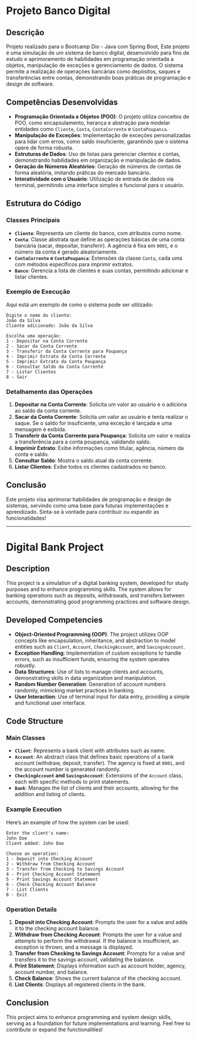 
# Projeto Banco Digital

## Descrição
Projeto realizado para o Bootcamp Dio - Java com Spring Boot, Este projeto é uma simulação de um sistema de banco digital, desenvolvido para fins de estudo e aprimoramento de habilidades em programação orientada a objetos, manipulação de exceções e gerenciamento de dados. O sistema permite a realização de operações bancárias como depósitos, saques e transferências entre contas, demonstrando boas práticas de programação e design de software.

## Competências Desenvolvidas

- **Programação Orientada a Objetos (POO)**: O projeto utiliza conceitos de POO, como encapsulamento, herança e abstração para modelar entidades como `Cliente`, `Conta`, `ContaCorrente` e `ContaPoupanca`.
- **Manipulação de Exceções**: Implementação de exceções personalizadas para lidar com erros, como saldo insuficiente, garantindo que o sistema opere de forma robusta.
- **Estruturas de Dados**: Uso de listas para gerenciar clientes e contas, demonstrando habilidades em organização e manipulação de dados.
- **Geração de Números Aleatórios**: Geração de números de contas de forma aleatória, imitando práticas do mercado bancário.
- **Interatividade com o Usuário**: Utilização de entrada de dados via terminal, permitindo uma interface simples e funcional para o usuário.

## Estrutura do Código

### Classes Principais

- **`Cliente`**: Representa um cliente do banco, com atributos como nome.
- **`Conta`**: Classe abstrata que define as operações básicas de uma conta bancária (sacar, depositar, transferir). A agência é fixa em `0001`, e o número da conta é gerado aleatoriamente.
- **`ContaCorrente` e `ContaPoupanca`**: Extensões da classe `Conta`, cada uma com métodos específicos para imprimir extratos.
- **`Banco`**: Gerencia a lista de clientes e suas contas, permitindo adicionar e listar clientes.

### Exemplo de Execução

Aqui está um exemplo de como o sistema pode ser utilizado:

```plaintext
Digite o nome do cliente: 
João da Silva
Cliente adicionado: João da Silva

Escolha uma operação:
1 - Depositar na Conta Corrente
2 - Sacar da Conta Corrente
3 - Transferir da Conta Corrente para Poupança
4 - Imprimir Extrato da Conta Corrente
5 - Imprimir Extrato da Conta Poupança
6 - Consultar Saldo da Conta Corrente
7 - Listar Clientes
8 - Sair
```

### Detalhamento das Operações

1. **Depositar na Conta Corrente**: Solicita um valor ao usuário e o adiciona ao saldo da conta corrente.
2. **Sacar da Conta Corrente**: Solicita um valor ao usuário e tenta realizar o saque. Se o saldo for insuficiente, uma exceção é lançada e uma mensagem é exibida.
3. **Transferir da Conta Corrente para Poupança**: Solicita um valor e realiza a transferência para a conta poupança, validando saldo.
4. **Imprimir Extrato**: Exibe informações como titular, agência, número da conta e saldo.
5. **Consultar Saldo**: Mostra o saldo atual da conta corrente.
6. **Listar Clientes**: Exibe todos os clientes cadastrados no banco.

## Conclusão

Este projeto visa aprimorar habilidades de programação e design de sistemas, servindo como uma base para futuras implementações e aprendizado. Sinta-se à vontade para contribuir ou expandir as funcionalidades!

---

# Digital Bank Project

## Description

This project is a simulation of a digital banking system, developed for study purposes and to enhance programming skills. The system allows for banking operations such as deposits, withdrawals, and transfers between accounts, demonstrating good programming practices and software design.

## Developed Competencies

- **Object-Oriented Programming (OOP)**: The project utilizes OOP concepts like encapsulation, inheritance, and abstraction to model entities such as `Client`, `Account`, `CheckingAccount`, and `SavingsAccount`.
- **Exception Handling**: Implementation of custom exceptions to handle errors, such as insufficient funds, ensuring the system operates robustly.
- **Data Structures**: Use of lists to manage clients and accounts, demonstrating skills in data organization and manipulation.
- **Random Number Generation**: Generation of account numbers randomly, mimicking market practices in banking.
- **User Interaction**: Use of terminal input for data entry, providing a simple and functional user interface.

## Code Structure

### Main Classes

- **`Client`**: Represents a bank client with attributes such as name.
- **`Account`**: An abstract class that defines basic operations of a bank account (withdraw, deposit, transfer). The agency is fixed at `0001`, and the account number is generated randomly.
- **`CheckingAccount` and `SavingsAccount`**: Extensions of the `Account` class, each with specific methods to print statements.
- **`Bank`**: Manages the list of clients and their accounts, allowing for the addition and listing of clients.

### Example Execution

Here’s an example of how the system can be used:

```plaintext
Enter the client's name: 
John Doe
Client added: John Doe

Choose an operation:
1 - Deposit into Checking Account
2 - Withdraw from Checking Account
3 - Transfer from Checking to Savings Account
4 - Print Checking Account Statement
5 - Print Savings Account Statement
6 - Check Checking Account Balance
7 - List Clients
8 - Exit
```

### Operation Details

1. **Deposit into Checking Account**: Prompts the user for a value and adds it to the checking account balance.
2. **Withdraw from Checking Account**: Prompts the user for a value and attempts to perform the withdrawal. If the balance is insufficient, an exception is thrown, and a message is displayed.
3. **Transfer from Checking to Savings Account**: Prompts for a value and transfers it to the savings account, validating the balance.
4. **Print Statement**: Displays information such as account holder, agency, account number, and balance.
5. **Check Balance**: Shows the current balance of the checking account.
6. **List Clients**: Displays all registered clients in the bank.

## Conclusion

This project aims to enhance programming and system design skills, serving as a foundation for future implementations and learning. Feel free to contribute or expand the functionalities!
